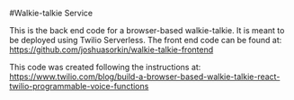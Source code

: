 #Walkie-talkie Service

This is the back end code for a browser-based walkie-talkie.  It is meant to be deployed using Twilio Serverless.  The front end code can be found at:
https://github.com/joshuasorkin/walkie-talkie-frontend

This code was created following the instructions at:
https://www.twilio.com/blog/build-a-browser-based-walkie-talkie-react-twilio-programmable-voice-functions